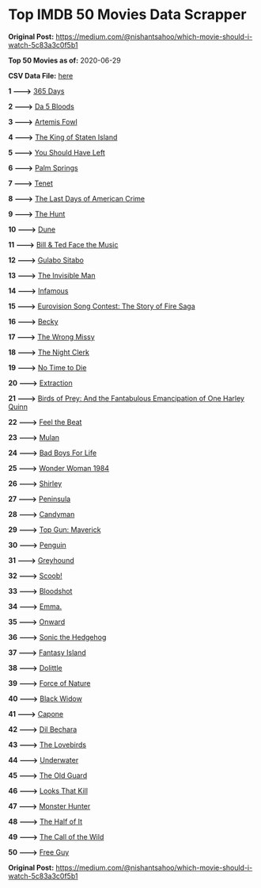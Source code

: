 # Top IMDB 50 Movies Data Scrapper

**Original Post:** https://medium.com/@nishantsahoo/which-movie-should-i-watch-5c83a3c0f5b1

**Top 50 Movies as of:** 2020-06-29

**CSV Data File:** [here](/Data/data.csv)

**1 --->** [365 Days](https://www.imdb.com/title/tt10886166/?ref_=adv_li_tt)

**2 --->** [Da 5 Bloods](https://www.imdb.com/title/tt9777644/?ref_=adv_li_tt)

**3 --->** [Artemis Fowl](https://www.imdb.com/title/tt3089630/?ref_=adv_li_tt)

**4 --->** [The King of Staten Island](https://www.imdb.com/title/tt9686708/?ref_=adv_li_tt)

**5 --->** [You Should Have Left](https://www.imdb.com/title/tt8201852/?ref_=adv_li_tt)

**6 --->** [Palm Springs](https://www.imdb.com/title/tt9484998/?ref_=adv_li_tt)

**7 --->** [Tenet](https://www.imdb.com/title/tt6723592/?ref_=adv_li_tt)

**8 --->** [The Last Days of American Crime](https://www.imdb.com/title/tt1552211/?ref_=adv_li_tt)

**9 --->** [The Hunt](https://www.imdb.com/title/tt8244784/?ref_=adv_li_tt)

**10 --->** [Dune](https://www.imdb.com/title/tt1160419/?ref_=adv_li_tt)

**11 --->** [Bill & Ted Face the Music](https://www.imdb.com/title/tt1086064/?ref_=adv_li_tt)

**12 --->** [Gulabo Sitabo](https://www.imdb.com/title/tt10333912/?ref_=adv_li_tt)

**13 --->** [The Invisible Man](https://www.imdb.com/title/tt1051906/?ref_=adv_li_tt)

**14 --->** [Infamous](https://www.imdb.com/title/tt7703924/?ref_=adv_li_tt)

**15 --->** [Eurovision Song Contest: The Story of Fire Saga](https://www.imdb.com/title/tt8580274/?ref_=adv_li_tt)

**16 --->** [Becky](https://www.imdb.com/title/tt10314450/?ref_=adv_li_tt)

**17 --->** [The Wrong Missy](https://www.imdb.com/title/tt9619798/?ref_=adv_li_tt)

**18 --->** [The Night Clerk](https://www.imdb.com/title/tt7979142/?ref_=adv_li_tt)

**19 --->** [No Time to Die](https://www.imdb.com/title/tt2382320/?ref_=adv_li_tt)

**20 --->** [Extraction](https://www.imdb.com/title/tt8936646/?ref_=adv_li_tt)

**21 --->** [Birds of Prey: And the Fantabulous Emancipation of One Harley Quinn](https://www.imdb.com/title/tt7713068/?ref_=adv_li_tt)

**22 --->** [Feel the Beat](https://www.imdb.com/title/tt10714856/?ref_=adv_li_tt)

**23 --->** [Mulan](https://www.imdb.com/title/tt4566758/?ref_=adv_li_tt)

**24 --->** [Bad Boys For Life](https://www.imdb.com/title/tt1502397/?ref_=adv_li_tt)

**25 --->** [Wonder Woman 1984](https://www.imdb.com/title/tt7126948/?ref_=adv_li_tt)

**26 --->** [Shirley](https://www.imdb.com/title/tt8430598/?ref_=adv_li_tt)

**27 --->** [Peninsula](https://www.imdb.com/title/tt8850222/?ref_=adv_li_tt)

**28 --->** [Candyman](https://www.imdb.com/title/tt9347730/?ref_=adv_li_tt)

**29 --->** [Top Gun: Maverick](https://www.imdb.com/title/tt1745960/?ref_=adv_li_tt)

**30 --->** [Penguin](https://www.imdb.com/title/tt11323316/?ref_=adv_li_tt)

**31 --->** [Greyhound](https://www.imdb.com/title/tt6048922/?ref_=adv_li_tt)

**32 --->** [Scoob!](https://www.imdb.com/title/tt3152592/?ref_=adv_li_tt)

**33 --->** [Bloodshot](https://www.imdb.com/title/tt1634106/?ref_=adv_li_tt)

**34 --->** [Emma.](https://www.imdb.com/title/tt9214832/?ref_=adv_li_tt)

**35 --->** [Onward](https://www.imdb.com/title/tt7146812/?ref_=adv_li_tt)

**36 --->** [Sonic the Hedgehog](https://www.imdb.com/title/tt3794354/?ref_=adv_li_tt)

**37 --->** [Fantasy Island](https://www.imdb.com/title/tt0983946/?ref_=adv_li_tt)

**38 --->** [Dolittle](https://www.imdb.com/title/tt6673612/?ref_=adv_li_tt)

**39 --->** [Force of Nature](https://www.imdb.com/title/tt10308928/?ref_=adv_li_tt)

**40 --->** [Black Widow](https://www.imdb.com/title/tt3480822/?ref_=adv_li_tt)

**41 --->** [Capone](https://www.imdb.com/title/tt6199572/?ref_=adv_li_tt)

**42 --->** [Dil Bechara](https://www.imdb.com/title/tt8110330/?ref_=adv_li_tt)

**43 --->** [The Lovebirds](https://www.imdb.com/title/tt8851668/?ref_=adv_li_tt)

**44 --->** [Underwater](https://www.imdb.com/title/tt5774060/?ref_=adv_li_tt)

**45 --->** [The Old Guard](https://www.imdb.com/title/tt7556122/?ref_=adv_li_tt)

**46 --->** [Looks That Kill](https://www.imdb.com/title/tt8179470/?ref_=adv_li_tt)

**47 --->** [Monster Hunter](https://www.imdb.com/title/tt6475714/?ref_=adv_li_tt)

**48 --->** [The Half of It](https://www.imdb.com/title/tt9683478/?ref_=adv_li_tt)

**49 --->** [The Call of the Wild](https://www.imdb.com/title/tt7504726/?ref_=adv_li_tt)

**50 --->** [Free Guy](https://www.imdb.com/title/tt6264654/?ref_=adv_li_tt)

**Original Post:** https://medium.com/@nishantsahoo/which-movie-should-i-watch-5c83a3c0f5b1
